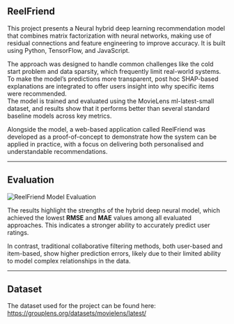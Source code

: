 ## ReelFriend

This project presents a Neural hybrid deep learning recommendation model that combines matrix factorization with neural networks, making use of residual connections and feature engineering to improve accuracy. It is built using Python, TensorFlow, and JavaScript.

The approach was designed to handle common challenges like the cold start problem and data sparsity, which frequently limit real-world systems. To make the model’s predictions more transparent, post hoc SHAP-based explanations are integrated to offer users insight into why specific items were recommended.  
The model is trained and evaluated using the MovieLens ml-latest-small dataset, and results show that it performs better than several standard baseline models across key metrics.

Alongside the model, a web-based application called ReelFriend was developed as a proof-of-concept to demonstrate how the system can be applied in practice, with a focus on delivering both personalised and understandable recommendations.

---

## Evaluation

![ReelFriend Model Evaluation](https://github.com/user-attachments/assets/9e3fcb08-ed1f-4947-87fc-487e33c3bd12)

The results highlight the strengths of the hybrid deep neural model, which achieved the lowest **RMSE** and **MAE** values among all evaluated approaches. This indicates a stronger ability to accurately predict user ratings.

In contrast, traditional collaborative filtering methods, both user-based and item-based, show higher prediction errors, likely due to their limited ability to model complex relationships in the data.

---

## Dataset
The dataset used for the project can be found here:
https://grouplens.org/datasets/movielens/latest/


